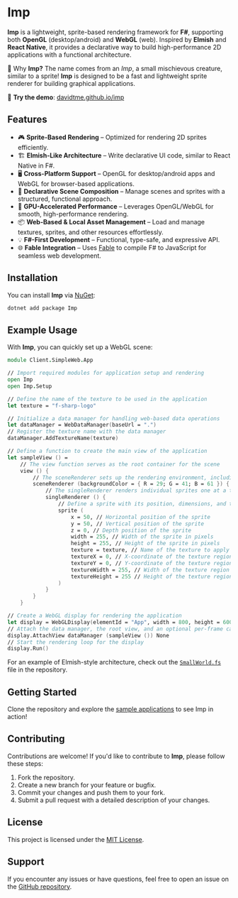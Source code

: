 ﻿# Imp  

**Imp** is a lightweight, sprite-based rendering framework for **F#**, supporting both **OpenGL** (desktop/android) and **WebGL** (web). Inspired by **Elmish** and **React Native**, it provides a declarative way to build high-performance 2D applications with a functional architecture.  

🔹 Why **Imp?** The name comes from an *Imp*, a small mischievous creature, similar to a sprite! **Imp** is designed to be a fast and lightweight sprite renderer for building graphical applications.  

🚀 **Try the demo**: [davidtme.github.io/imp](https://davidtme.github.io/imp)  

## Features  
- 🎮 **Sprite-Based Rendering** – Optimized for rendering 2D sprites efficiently.  
- 🏗 **Elmish-Like Architecture** – Write declarative UI code, similar to React Native in F#.  
- 🖥 **Cross-Platform Support** – OpenGL for desktop/android apps and WebGL for browser-based applications.  
- 🎨 **Declarative Scene Composition** – Manage scenes and sprites with a structured, functional approach.  
- 🚀 **GPU-Accelerated Performance** – Leverages OpenGL/WebGL for smooth, high-performance rendering.  
- 📦 **Web-Based & Local Asset Management** – Load and manage textures, sprites, and other resources effortlessly.  
- 💡 **F#-First Development** – Functional, type-safe, and expressive API.  
- 🌐 **Fable Integration** – Uses [Fable](https://fable.io/) to compile F# to JavaScript for seamless web development.  

## Installation  

You can install **Imp** via [NuGet](https://www.nuget.org/packages/Imp/):  

```bash
dotnet add package Imp
```

## Example Usage  
With **Imp**, you can quickly set up a WebGL scene:  

```fsharp
module Client.SimpleWeb.App

// Import required modules for application setup and rendering
open Imp
open Imp.Setup

// Define the name of the texture to be used in the application
let texture = "f-sharp-logo"

// Initialize a data manager for handling web-based data operations
let dataManager = WebDataManager(baseUrl = ".")
// Register the texture name with the data manager
dataManager.AddTextureName(texture)

// Define a function to create the main view of the application
let sampleView () =
    // The view function serves as the root container for the scene
    view () {
        // The sceneRenderer sets up the rendering environment, including the background color
        sceneRenderer (backgroundColor = { R = 29; G = 41; B = 61 }) {
            // The singleRenderer renders individual sprites one at a time
            singleRenderer () { 
                // Define a sprite with its position, dimensions, and texture properties
                sprite (
                    x = 50, // Horizontal position of the sprite
                    y = 50, // Vertical position of the sprite
                    z = 0, // Depth position of the sprite
                    width = 255, // Width of the sprite in pixels
                    height = 255, // Height of the sprite in pixels
                    texture = texture, // Name of the texture to apply to the sprite
                    textureX = 0, // X-coordinate of the texture region to use
                    textureY = 0, // Y-coordinate of the texture region to use
                    textureWidth = 255, // Width of the texture region to use
                    textureHeight = 255 // Height of the texture region to use
                )
            }
        }
    }

// Create a WebGL display for rendering the application
let display = WebGLDisplay(elementId = "App", width = 800, height = 600) // Specify the HTML element and display dimensions
// Attach the data manager, the root view, and an optional per-frame callback to the display
display.AttachView dataManager (sampleView ()) None
// Start the rendering loop for the display
display.Run()

```  

For an example of Elmish-style architecture, check out the [`SmallWorld.fs`](https://github.com/davidtme/Imp/blob/main/src/Client.Common/Components/SmallWorld.fs) file in the repository.

## Getting Started

Clone the repository and explore the [sample applications](https://github.com/davidtme/Imp/tree/main/src/Client.SimpleWeb) to see Imp in action!

## Contributing  

Contributions are welcome! If you'd like to contribute to **Imp**, please follow these steps:  
1. Fork the repository.  
2. Create a new branch for your feature or bugfix.  
3. Commit your changes and push them to your fork.  
4. Submit a pull request with a detailed description of your changes.  

## License  

This project is licensed under the [MIT License](LICENSE).  

## Support  

If you encounter any issues or have questions, feel free to open an issue on the [GitHub repository](https://github.com/davidtme/Imp/issues).